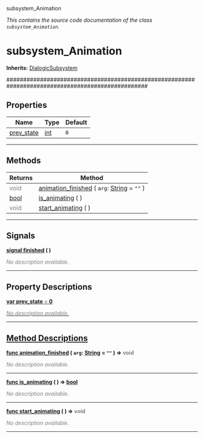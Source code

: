 
<div class="header-banner purple">
<div class="header-label purple">subsystem_Animation</div>
</div>

*This contains the source code documentation of the class `subsystem_Animation`.*
        
# subsystem_Animation
**Inherits:** [DialogicSubsystem](class_dialogicsubsystem.md)

##################################################################################################
## Properties
Name | Type | Default 
--- | --- | --- 
[<span class="hljs-title">prev_state</span>](#property-prev_state) | [int](https://docs.godotengine.org/en/latest/classes/class_int.html#class-int) |  `0` 
--- 

## Methods
Returns | Method 
--- | --- 
<span style = "color: gray">void</span> | [<span class="hljs-title">animation_finished</span>](#property-animation_finished) ( `arg`: [String](https://docs.godotengine.org/en/latest/classes/class_string.html#class-string) = `""` ) 
<span class="hljs-attribute">[bool](https://docs.godotengine.org/en/latest/classes/class_bool.html#class-bool)</span> | [<span class="hljs-title">is_animating</span>](#property-is_animating) ( ) 
<span style = "color: gray">void</span> | [<span class="hljs-title">start_animating</span>](#property-start_animating) ( ) 
--- 

## Signals


<a class="header" id="signal-finished" href="#signal-finished">**<span class="hljs-attribute">signal</span> [<span class="hljs-title">finished</span>](#signal-finished) ( )** </a>



 <span style = "color: gray">*No description available.*</span> 

---

## Property Descriptions



<a class="header" id="property-prev_state" href="#property-prev_state">**<span class="hljs-attribute">var</span> <span class="hljs-title">prev_state</span> <span style = "color: gray"> = </span> 0** 



 <span style = "color: gray">*No description available.*</span> 

---

## Method Descriptions



<a class="header" id="method-animation_finished" href="#method-animation_finished">**<span class="hljs-attribute">func</span> [<span class="hljs-title">animation_finished</span>](#property-animation_finished) ( `arg`: [String](https://docs.godotengine.org/en/latest/classes/class_string.html#class-string) = `""` )</a>  ⇒ <span style = "color: gray">void</span>** 



 <span style = "color: gray">*No description available.*</span> 

---



<a class="header" id="method-is_animating" href="#method-is_animating">**<span class="hljs-attribute">func</span> [<span class="hljs-title">is_animating</span>](#property-is_animating) ( )</a>  ⇒ <span class="hljs-attribute">[bool](https://docs.godotengine.org/en/latest/classes/class_bool.html#class-bool)</span>** 



 <span style = "color: gray">*No description available.*</span> 

---



<a class="header" id="method-start_animating" href="#method-start_animating">**<span class="hljs-attribute">func</span> [<span class="hljs-title">start_animating</span>](#property-start_animating) ( )</a>  ⇒ <span style = "color: gray">void</span>** 



 <span style = "color: gray">*No description available.*</span> 

---

